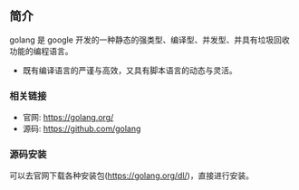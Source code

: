 ## 简介
golang 是 google 开发的一种静态的强类型、编译型、并发型、并具有垃圾回收功能的编程语言。

- 既有编译语言的严谨与高效，又具有脚本语言的动态与灵活。

### 相关链接
- 官网: <https://golang.org/>
- 源码: <https://github.com/golang>

### 源码安装
可以去官网下载各种安装包(<https://golang.org/dl/>)，直接进行安装。
